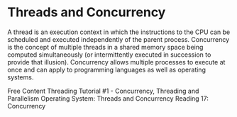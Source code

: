 # Threads and Concurrency

A thread is an execution context in which the instructions to the CPU can be scheduled and executed independently of the parent process. Concurrency is the concept of multiple threads in a shared memory space being computed simultaneously (or intermittently executed in succession to provide that illusion). Concurrency allows multiple processes to execute at once and can apply to programming languages as well as operating systems. 

<ResourceGroupTitle>Free Content</ResourceGroupTitle>
<BadgeLink badgeText='Watch' href='https://www.youtube.com/watch?v=olYdb0DdGtM'>Threading Tutorial #1 - Concurrency, Threading and Parallelism</BadgeLink>
<BadgeLink colorScheme='yellow' badgeText='Read' href='https://medium.com/@akhandmishra/operating-system-threads-and-concurrency-aec2036b90f8'>Operating System: Threads and Concurrency</BadgeLink>
<BadgeLink colorScheme='yellow' badgeText='Read' href='https://web.mit.edu/6.005/www/fa14/classes/17-concurrency/'>Reading 17: Concurrency</BadgeLink>
